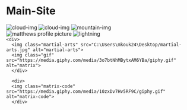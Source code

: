 # Main-Site

<div class="top-container">
  <img class="top-cloud" src="images/cloud.png" alt="cloud-img">
  <img class="bottom-cloud" src="images/cloud.png" alt="cloud-img">
  <img src="images/mountain.png" alt="mountain-img">
</div>

<div class="middle-container">
  <div class="profile">
    <img class="profile-picture" src="C:\Users\mkouk24\Pictures\Saved Pictures\thumbnail2.jpg" alt="matthews profile picture">
    <img class="lightning" src="https://media.giphy.com/media/vt2UahsYgKKIg/giphy.gif" alt="lightning">
    </div
    
    <div>
      <img class="martial-arts" src="C:\Users\mkouk24\Desktop/martial-arts.jpg" alt="martial-arts">
      <img class="gif" src="https://media.giphy.com/media/3o7btNhMBytxAM6YBa/giphy.gif" alt="matrix">
      </div>
      
      <div>
      <img class="matrix-code" src="https://media.giphy.com/media/10zxDv7Hv5RF9C/giphy.gif" alt="matrix-code">
      </div>
